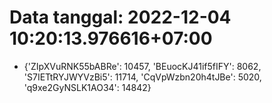 # Data tanggal: 2022-12-04 10:20:13.976616+07:00

* {'ZIpXVuRNK55bABRe': 10457, 'BEuocKJ41if5fIFY': 8062, 'S7IETtRYJWYVzBi5': 11714, 'CqVpWzbn20h4tJBe': 5020, 'q9xe2GyNSLK1AO34': 14842}
